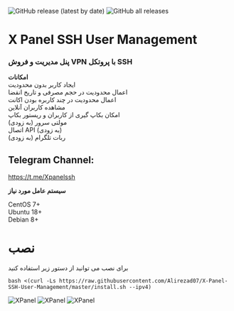 <p dir="auto">
<img alt="GitHub release (latest by date)" src="https://img.shields.io/github/v/release/Alirezad07/X-Panel-SSH-User-Management">
<img alt="GitHub all releases" src="https://img.shields.io/github/downloads/Alirezad07/X-Panel-SSH-User-Management/total">
</p>

# X Panel SSH User Management

### پنل مدیریت و فروش VPN  با پروتکل SSH

**امکانات**
<br>
ایجاد کاربر بدون محدودیت <br>
اعمال محدودیت در حجم مصرفی و تاریخ انقضا<br>
اعمال محدودیت در چند کاربره بودن اکانت<br>
مشاهده کاربران آنلاین<br>
امکان بکاپ گیری از کاربران و ریستور بکاپ<br>
مولتی سرور (به زودی)<br>
اتصال API (به زودی)<br>
ربات تلگرام (به زودی)<br>
## Telegram Channel:
https://t.me/Xpanelssh

**سیستم عامل مورد نیاز**

CentOS 7+ <br>
Ubuntu 18+ <br>
Debian 8+ <br>

# نصب
برای نصب می توانید از دستور زیر  استفاده کنید
```
bash <(curl -Ls https://raw.githubusercontent.com/Alirezad07/X-Panel-SSH-User-Management/master/install.sh --ipv4)
```
<picture>
<img alt="XPanel" src="https://raw.githubusercontent.com/Alirezad07/X-Panel-SSH-User-Management/main/xp1.jpg">
</picture>

<picture>
<img alt="XPanel" src="https://raw.githubusercontent.com/Alirezad07/X-Panel-SSH-User-Management/main/xp2.jpg">
</picture>

<picture>
<img alt="XPanel" src="https://raw.githubusercontent.com/Alirezad07/X-Panel-SSH-User-Management/main/xp3.jpg">
</picture>
